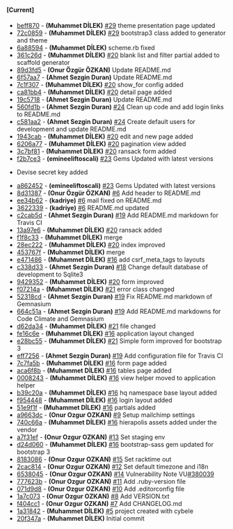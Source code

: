 
#### [Current]

#### 
 * [beff870](../../commit/beff870) - __(Muhammet DİLEK)__ [#29](../../issues/29)  theme presentation page updated
 * [72c0859](../../commit/72c0859) - __(Muhammet DİLEK)__ [#29](../../issues/29) bootstrap3 class added to generator and theme
 * [6a88594](../../commit/6a88594) - __(Muhammet DİLEK)__ scheme.rb fixed
 * [361c26d](../../commit/361c26d) - __(Muhammet DİLEK)__ [#20](../../issues/20) blank list and filter partial added to scaffold generator
 * [89d3fd5](../../commit/89d3fd5) - __(Onur Özgür ÖZKAN)__ Update README.md
 * [6f57aa7](../../commit/6f57aa7) - __(Ahmet Sezgin Duran)__ Update README.md
 * [7c1f307](../../commit/7c1f307) - __(Muhammet DİLEK)__ [#20](../../issues/20) show_for config added
 * [ca81bb4](../../commit/ca81bb4) - __(Muhammet DİLEK)__ [#20](../../issues/20) detail page added
 * [19c5718](../../commit/19c5718) - __(Ahmet Sezgin Duran)__ Update README.md
 * [560fd1b](../../commit/560fd1b) - __(Ahmet Sezgin Duran)__ [#24](../../issues/24) Clean up code and add login links to README.md
 * [c581aa2](../../commit/c581aa2) - __(Ahmet Sezgin Duran)__ [#24](../../issues/24) Create default users for development and update README.md
 * [1943cab](../../commit/1943cab) - __(Muhammet DİLEK)__ [#20](../../issues/20) edit and new page added
 * [6206a77](../../commit/6206a77) - __(Muhammet DİLEK)__ [#20](../../issues/20) pagination view added
 * [3c7bf81](../../commit/3c7bf81) - __(Muhammet DİLEK)__ [#20](../../issues/20) ransack form added
 * [f2b7ce3](../../commit/f2b7ce3) - __(emineeliftoscali)__ [#23](../../issues/23) Gems Updated with latest versions

- Devise secret key added

 * [a862452](../../commit/a862452) - __(emineeliftoscali)__ [#23](../../issues/23) Gems Updated with latest versions
 * [8d31387](../../commit/8d31387) - __(Onur Özgür ÖZKAN)__ [#6](../../issues/6) Add header to README.md
 * [ee34b62](../../commit/ee34b62) - __(kadriye)__ [#6](../../issues/6) mail fixed on README.md
 * [3622339](../../commit/3622339) - __(kadriye)__ [#6](../../issues/6) README.md updated
 * [c2cab5d](../../commit/c2cab5d) - __(Ahmet Sezgin Duran)__ [#19](../../issues/19) Add README.md markdown for Travis CI
 * [13a97e6](../../commit/13a97e6) - __(Muhammet DİLEK)__ [#20](../../issues/20) ransack added
 * [f1f8c33](../../commit/f1f8c33) - __(Muhammet DİLEK)__ merge
 * [28ec222](../../commit/28ec222) - __(Muhammet DİLEK)__ [#20](../../issues/20) index improved
 * [453767f](../../commit/453767f) - __(Muhammet DİLEK)__ merge
 * [e471486](../../commit/e471486) - __(Muhammet DİLEK)__ [#16](../../issues/16) add csrf_meta_tags to layouts
 * [c338d33](../../commit/c338d33) - __(Ahmet Sezgin Duran)__ [#18](../../issues/18) Change default database of development to Sqlite3
 * [9429352](../../commit/9429352) - __(Muhammet DİLEK)__ [#20](../../issues/20) form improved
 * [f07214a](../../commit/f07214a) - __(Muhammet DİLEK)__ [#21](../../issues/21) error class changed
 * [52318cd](../../commit/52318cd) - __(Ahmet Sezgin Duran)__ [#19](../../issues/19) Fix README.md markdown of Gemnasium
 * [664c51a](../../commit/664c51a) - __(Ahmet Sezgin Duran)__ [#19](../../issues/19) Add README.md markdowns for Code Climate and Gemnasium
 * [d62da34](../../commit/d62da34) - __(Muhammet DİLEK)__ [#21](../../issues/21) file changed
 * [fe16c6e](../../commit/fe16c6e) - __(Muhammet DİLEK)__ [#16](../../issues/16) application layout changed
 * [e28bc55](../../commit/e28bc55) - __(Muhammet DİLEK)__ [#21](../../issues/21) Simple form improved for bootstrap 3
 * [eff7256](../../commit/eff7256) - __(Ahmet Sezgin Duran)__ [#19](../../issues/19) Add configuration file for Travis CI
 * [7c7fa5b](../../commit/7c7fa5b) - __(Muhammet DİLEK)__ [#16](../../issues/16) form page added
 * [aca6f8b](../../commit/aca6f8b) - __(Muhammet DİLEK)__ [#16](../../issues/16) tables page added
 * [0008243](../../commit/0008243) - __(Muhammet DİLEK)__ [#16](../../issues/16) view helper moved to application helper
 * [b39c20a](../../commit/b39c20a) - __(Muhammet DİLEK)__ [#16](../../issues/16) hq namespace base layout added
 * [f954448](../../commit/f954448) - __(Muhammet DİLEK)__ [#16](../../issues/16) login layout added
 * [51e9f1f](../../commit/51e9f1f) - __(Muhammet DİLEK)__ [#16](../../issues/16) partials added
 * [a9663dc](../../commit/a9663dc) - __(Onur Ozgur OZKAN)__ [#9](../../issues/9) Setup mailchimp settings
 * [740c66a](../../commit/740c66a) - __(Muhammet DİLEK)__ [#16](../../issues/16) hierapolis assets added under the vendor
 * [a7f31ef](../../commit/a7f31ef) - __(Onur Ozgur OZKAN)__ [#13](../../issues/13) Set staging env
 * [d24d060](../../commit/d24d060) - __(Muhammet DİLEK)__ [#16](../../issues/16) bootstrap-sass gem updated for bootstrap 3
 * [8183086](../../commit/8183086) - __(Onur Ozgur OZKAN)__ [#15](../../issues/15) Set racktime out
 * [2cac814](../../commit/2cac814) - __(Onur Ozgur OZKAN)__ [#12](../../issues/12) Set default timezone and i18n
 * [6538045](../../commit/6538045) - __(Onur Ozgur OZKAN)__ [#14](../../issues/14) Vulnerability Note VU[#380039](../../issues/380039)
 * [777623b](../../commit/777623b) - __(Onur Ozgur OZKAN)__ [#11](../../issues/11) Add .ruby-version file
 * [071d9d8](../../commit/071d9d8) - __(Onur Ozgur OZKAN)__ [#10](../../issues/10) Add .editorconfig file
 * [1a7c073](../../commit/1a7c073) - __(Onur Ozgur OZKAN)__ [#8](../../issues/8) Add VERSION.txt
 * [f404cc1](../../commit/f404cc1) - __(Onur Ozgur OZKAN)__ [#7](../../issues/7) Add CHANGELOG.md
 * [1a31842](../../commit/1a31842) - __(Muhammet DİLEK)__ [#5](../../issues/5) project created with cybele
 * [20f347a](../../commit/20f347a) - __(Muhammet DİLEK)__ Initial commit
